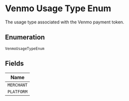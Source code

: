 
# Venmo Usage Type Enum

The usage type associated with the Venmo payment token.

## Enumeration

`VenmoUsageTypeEnum`

## Fields

| Name |
|  --- |
| `MERCHANT` |
| `PLATFORM` |


